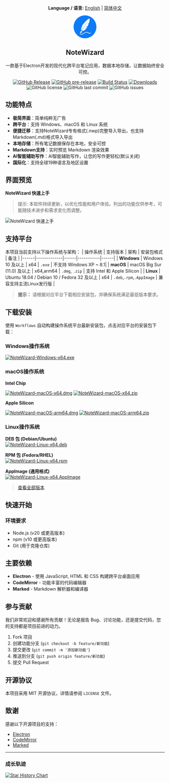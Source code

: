 <div align="center">

**Language / 语言:** [English](README.md) | [简体中文](README_CN.md)

</div>

<div align="center">
  <img src="src/assets/logo/app-logo-128.png" alt="NoteWizard Logo" width="72">
  <h2> NoteWizard </h2>
  <p>一款基于Electron开发的现代化跨平台笔记应用，数据本地存储，让数据始终安全可控。</p>
  
[![GitHub Release](https://img.shields.io/github/v/release/jetyu/NoteWizard?style=flat-square)](https://github.com/jetyu/NoteWizard/releases/latest)
[![GitHub pre-release](https://img.shields.io/github/v/release/jetyu/NoteWizard?include_prereleases&style=flat-square&label=pre-release)](https://github.com/jetyu/NoteWizard/releases)
[![Build Status](https://github.com/jetyu/NoteWizard/actions/workflows/build.yml/badge.svg?branch=main)](https://github.com/jetyu/NoteWizard/actions/workflows/build.yml)
[![Downloads](https://img.shields.io/github/downloads/jetyu/NoteWizard/total?style=flat-square&logo=github)](https://github.com/jetyu/NoteWizard/releases/)
![GitHub license](https://img.shields.io/github/license/jetyu/NoteWizard?style=flat-square)
![GitHub last commit](https://img.shields.io/github/last-commit/jetyu/NoteWizard)
![GitHub issues](https://img.shields.io/github/issues/jetyu/NoteWizard)

</div>

## 功能特点
- **极简界面**：简单纯粹无广告
- **跨平台**：支持 Windows、macOS 和 Linux 系统
- **便捷迁移**：支持NoteWizard专有格式(.nwp)完整导入导出，也支持Markdown(.md)格式导入导出
- **本地存储**：所有笔记数据保存在本地，安全可控
- **Markdown支持**：实时预览 Markdown 渲染效果
- **AI智能辅助写作**：AI智能辅助写作，让您的写作更轻松(默认关闭)
- **国际化**：支持全球19种语言及地区设置

## 界面预览
**NoteWizard 快速上手**  
> 提示: 本软件持续更新，以优化性能和用户体验。列出的功能仅供参考，可能随技术进步和需求变化而调整。

![NoteWizard 快速上手](./doc/getstarted/v0.2.6_zhCN.webp)

## 支持平台

本项目当前支持以下操作系统与架构：
| 操作系统 | 支持版本 | 架构 | 安装包格式 | 备注 |
|------|-------------|------|-----------|------|
| **Windows** | Windows 10 及以上 | x64 | `.exe` | 不支持 Windows XP ~ 8.1|
| **macOS** | macOS Big Sur (11.0) 及以上 | x64,arm64 | `.dmg`, `.zip` | 支持 Intel 和 Apple Silicon |
| **Linux** | Ubuntu 18.04 / Debian 10 / Fedora 32 及以上 | x64 | `.deb`,`.rpm`,`.AppImage` | 兼容支持主流Linux发行版  |

>  **提示：** 请根据对应平台下载相应安装包，并确保系统满足最低版本要求。

## 下载安装
使用 `Workflows` 自动构建操作系统平台最新安装包，点击对应平台的安装包下载：

### Windows操作系统

[![NoteWizard-Windows-x64.exe](https://img.shields.io/badge/NoteWizard--Windows--x64.exe-0078D4?style=flat-square&logo=windows&logoColor=white)](https://github.com/jetyu/NoteWizard/releases/latest/download/NoteWizard-Windows-x64.exe)

### macOS操作系统

**Intel Chip**

[![NoteWizard-macOS-x64.dmg](https://img.shields.io/badge/NoteWizard--macOS--x64.dmg-000000?style=flat-square&logo=apple&logoColor=white)](https://github.com/jetyu/NoteWizard/releases/latest/download/NoteWizard-macOS-x64.dmg)
[![NoteWizard-macOS-x64.zip](https://img.shields.io/badge/NoteWizard--macOS--x64.zip-000000?style=flat-square&logo=apple&logoColor=white)](https://github.com/jetyu/NoteWizard/releases/latest/download/NoteWizard-macOS-x64.zip)

**Apple Silicon**

[![NoteWizard-macOS-arm64.dmg](https://img.shields.io/badge/NoteWizard--macOS--arm64.dmg-000000?style=flat-square&logo=apple&logoColor=white)](https://github.com/jetyu/NoteWizard/releases/latest/download/NoteWizard-macOS-arm64.dmg)
[![NoteWizard-macOS-arm64.zip](https://img.shields.io/badge/NoteWizard--macOS--arm64.zip-000000?style=flat-square&logo=apple&logoColor=white)](https://github.com/jetyu/NoteWizard/releases/latest/download/NoteWizard-macOS-arm64.zip)


### Linux操作系统

**DEB 包 (Debian/Ubuntu)**  
[![NoteWizard-Linux-x64.deb](https://img.shields.io/badge/NoteWizard--Linux--x64.deb-FCC624?style=flat-square&logo=debian&logoColor=black)](https://github.com/jetyu/NoteWizard/releases/latest/download/NoteWizard-Linux-x64.deb)

**RPM 包 (Fedora/RHEL)**  
[![NoteWizard-Linux-x64.rpm](https://img.shields.io/badge/NoteWizard--Linux--x64.rpm-FCC624?style=flat-square&logo=redhat&logoColor=black)](https://github.com/jetyu/NoteWizard/releases/latest/download/NoteWizard-Linux-x64.rpm)

**AppImage (通用格式)**  
[![NoteWizard-Linux-x64.AppImage](https://img.shields.io/badge/NoteWizard--Linux--x64.AppImage-FCC624?style=flat-square&logo=linux&logoColor=black)](https://github.com/jetyu/NoteWizard/releases/latest/download/NoteWizard-Linux-x64.AppImage)


>   [查看全部版本](https://github.com/jetyu/NoteWizard/releases)


## 快速开始

### 环境要求

- Node.js (v20 或更高版本)
- npm (v10 或更高版本)
- Git (用于克隆仓库)

## 主要依赖

- **Electron** - 使用 JavaScript, HTML 和 CSS 构建跨平台桌面应用
- **CodeMirror** - 功能丰富的代码编辑器
- **Marked** - Markdown 解析器和编译器

## 参与贡献

我们非常欢迎和感谢所有贡献！无论是报告 Bug、讨论功能，还是提交代码，您的支持都是项目前进的动力。

1. Fork 项目
2. 创建功能分支 (`git checkout -b feature/新功能`)
3. 提交更改 (`git commit -m '添加新功能'`)
4. 推送到分支 (`git push origin feature/新功能`)
5. 提交 Pull Request

## 开源协议

本项目采用 MIT 开源协议，详情请参阅 `LICENSE` 文件。

## 致谢

感谢以下开源项目的支持：
- [Electron](https://www.electronjs.org/)
- [CodeMirror](https://codemirror.net/)
- [Marked](https://marked.js.org/)

---

### 成长轨迹
[![Star History Chart](https://api.star-history.com/svg?repos=jetyu/NoteWizard)](https://star-history.com/#jetyu/NoteWizard)  

